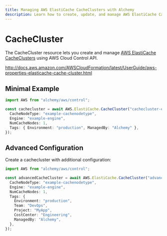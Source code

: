 ```yaml
---
title: Managing AWS ElastiCache CacheClusters with Alchemy
description: Learn how to create, update, and manage AWS ElastiCache CacheClusters using Alchemy Cloud Control.
---
```


# CacheCluster

The CacheCluster resource lets you create and manage [AWS ElastiCache CacheClusters](https://docs.aws.amazon.com/elasticache/latest/userguide/) using AWS Cloud Control API.

http://docs.aws.amazon.com/AWSCloudFormation/latest/UserGuide/aws-properties-elasticache-cache-cluster.html

## Minimal Example

```ts
import AWS from "alchemy/aws/control";

const cachecluster = await AWS.ElastiCache.CacheCluster("cachecluster-example", {
  CacheNodeType: "example-cachenodetype",
  Engine: "example-engine",
  NumCacheNodes: 1,
  Tags: { Environment: "production", ManagedBy: "Alchemy" },
});
```

## Advanced Configuration

Create a cachecluster with additional configuration:

```ts
import AWS from "alchemy/aws/control";

const advancedCacheCluster = await AWS.ElastiCache.CacheCluster("advanced-cachecluster", {
  CacheNodeType: "example-cachenodetype",
  Engine: "example-engine",
  NumCacheNodes: 1,
  Tags: {
    Environment: "production",
    Team: "DevOps",
    Project: "MyApp",
    CostCenter: "Engineering",
    ManagedBy: "Alchemy",
  },
});
```

